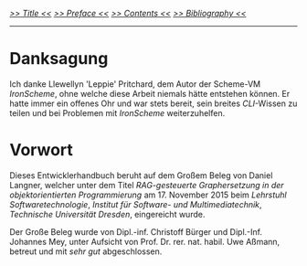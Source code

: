 _[>> Title <<](title.md) [>> Preface <<](synopsis.md) [>> Contents <<](contents.md) [>> Bibliography <<](bibliography.md)_
___

# Danksagung

Ich danke Llewellyn 'Leppie' Pritchard, dem Autor der Scheme-VM _IronScheme_, ohne welche diese Arbeit niemals hätte entstehen können. Er hatte immer ein offenes Ohr und war stets bereit, sein breites _CLI_-Wissen zu teilen und bei Problemen mit _IronScheme_ weiterzuhelfen.

# Vorwort

Dieses Entwicklerhandbuch beruht auf dem Großem Beleg von Daniel Langner, welcher unter dem Titel _RAG-gesteuerte Graphersetzung in der objektorientierten Programmierung_ am 17. November 2015 beim _Lehrstuhl Softwaretechnologie_, _Institut für Software- und Multimediatechnik_, _Technische Universität Dresden_, eingereicht wurde.

Der Große Beleg wurde von Dipl.-inf. Christoff Bürger und Dipl.-Inf. Johannes Mey, unter Aufsicht von Prof. Dr. rer. nat. habil. Uwe Aßmann, betreut und mit _sehr gut_ abgeschlossen.
